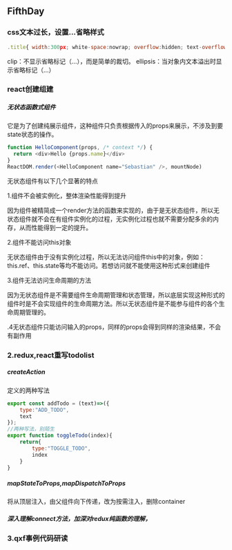 ## FifthDay
### css文本过长，设置...省略样式
```javascript
.title{ width:300px; white-space:nowrap; overflow:hidden; text-overflow:ellipsis;}
```
clip：不显示省略标记（...），而是简单的裁切。
ellipsis：当对象内文本溢出时显示省略标记（...）
### react创建组建
##### 无状态函数式组件
它是为了创建纯展示组件，这种组件只负责根据传入的props来展示，不涉及到要state状态的操作。
```javascript
function HelloComponent(props, /* context */) {
  return <div>Hello {props.name}</div>
}
ReactDOM.render(<HelloComponent name="Sebastian" />, mountNode) 
```
无状态组件有以下几个显著的特点

1.组件不会被实例化，整体渲染性能得到提升

因为组件被精简成一个render方法的函数来实现的，由于是无状态组件，所以无状态组件就不会在有组件实例化的过程，无实例化过程也就不需要分配多余的内存，从而性能得到一定的提升。

2.组件不能访问this对象

无状态组件由于没有实例化过程，所以无法访问组件this中的对象，例如：this.ref、this.state等均不能访问。若想访问就不能使用这种形式来创建组件

3.组件无法访问生命周期的方法

因为无状态组件是不需要组件生命周期管理和状态管理，所以底层实现这种形式的组件时是不会实现组件的生命周期方法。所以无状态组件是不能参与组件的各个生命周期管理的。

.4无状态组件只能访问输入的props，同样的props会得到同样的渲染结果，不会有副作用
### 2.redux,react重写todolist
##### createAction
定义的两种写法
```javascript
export const addTodo = (text)=>({
    type:"ADD_TODO",
    text
});
//两种写法，别陌生
export function toggleTodo(index){
    return{
        type:"TOGGLE_TODO",
        index
    }
}
```
##### mapStateToProps,mapDispatchToProps
将从顶层注入，由父组件向下传递，改为按需注入，删除container
##### 深入理解connect方法，加深对redux纯函数的理解，

### 3.qxf事例代码研读